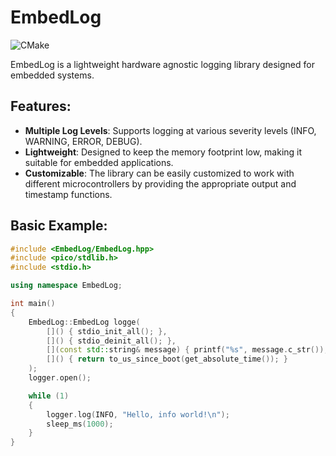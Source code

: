 # EmbedLog

![CMake](https://github.com/joeinman/EmbedLog/actions/workflows/cmake.yml/badge.svg)

EmbedLog is a lightweight hardware agnostic logging library designed for embedded systems.

## Features:

- **Multiple Log Levels**: Supports logging at various severity levels (INFO, WARNING, ERROR, DEBUG).
- **Lightweight**: Designed to keep the memory footprint low, making it suitable for embedded applications.
- **Customizable**: The library can be easily customized to work with different microcontrollers by providing the appropriate output and timestamp functions.

## Basic Example:

```cpp
#include <EmbedLog/EmbedLog.hpp>
#include <pico/stdlib.h>
#include <stdio.h>

using namespace EmbedLog;

int main()
{
    EmbedLog::EmbedLog logge(
        []() { stdio_init_all(); },
        []() { stdio_deinit_all(); },
        [](const std::string& message) { printf("%s", message.c_str()); },
        []() { return to_us_since_boot(get_absolute_time()); }
    );
    logger.open();

    while (1)
    {
        logger.log(INFO, "Hello, info world!\n");
        sleep_ms(1000);
    }
}
```
